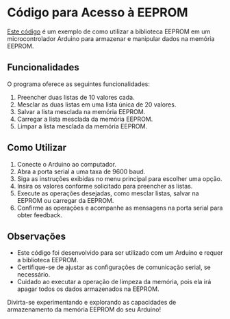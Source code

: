 # Código para Acesso à EEPROM

[Este código](https://github.com/fabioqueiroz1415/ESP8266/blob/main/algoritmo.ino) é um exemplo de como utilizar a biblioteca EEPROM em um microcontrolador Arduino para armazenar e manipular dados na memória EEPROM.

## Funcionalidades

O programa oferece as seguintes funcionalidades:

1. Preencher duas listas de 10 valores cada.
2. Mesclar as duas listas em uma lista única de 20 valores.
3. Salvar a lista mesclada na memória EEPROM.
4. Carregar a lista mesclada da memória EEPROM.
5. Limpar a lista mesclada da memória EEPROM.

## Como Utilizar

1. Conecte o Arduino ao computador.
2. Abra a porta serial a uma taxa de 9600 baud.
3. Siga as instruções exibidas no menu principal para escolher uma opção.
4. Insira os valores conforme solicitado para preencher as listas.
5. Execute as operações desejadas, como mesclar listas, salvar na EEPROM ou carregar da EEPROM.
6. Confirme as operações e acompanhe as mensagens na porta serial para obter feedback.

## Observações

- Este código foi desenvolvido para ser utilizado com um Arduino e requer a biblioteca EEPROM.
- Certifique-se de ajustar as configurações de comunicação serial, se necessário.
- Cuidado ao executar a operação de limpeza da memória, pois ela irá apagar todos os dados armazenados na EEPROM.

Divirta-se experimentando e explorando as capacidades de armazenamento da memória EEPROM do seu Arduino!
